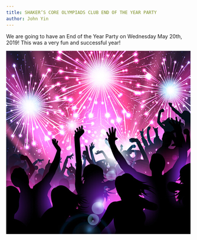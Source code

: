 ```yaml
---
title: SHAKER’S CORE OLYMPIADS CLUB END OF THE YEAR PARTY
author: John Yin
---
```

We are going to have an End of the Year Party on Wednesday May 20th, 2019! This was a very fun and successful year!

![Party](/assets/Pictures/party.jpg)

